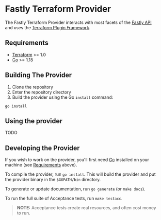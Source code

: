 # Fastly Terraform Provider

The Fastly Terraform Provider interacts with most facets of the [Fastly API](https://developer.fastly.com/reference/api) and uses the [Terraform Plugin Framework](https://github.com/hashicorp/terraform-plugin-framework).

## Requirements

- [Terraform](https://www.terraform.io/downloads.html) >= 1.0
- [Go](https://golang.org/doc/install) >= 1.18

## Building The Provider

1. Clone the repository
1. Enter the repository directory
1. Build the provider using the Go `install` command:

```shell
go install
```

## Using the provider

TODO

## Developing the Provider

If you wish to work on the provider, you'll first need [Go](http://www.golang.org) installed on your machine (see [Requirements](#requirements) above).

To compile the provider, run `go install`. This will build the provider and put the provider binary in the `$GOPATH/bin` directory.

To generate or update documentation, run `go generate` (or `make docs`).

To run the full suite of Acceptance tests, run `make testacc`.

> **NOTE:** Acceptance tests create real resources, and often cost money to run.
